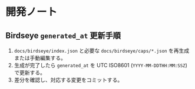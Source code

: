 # 開発ノート

## Birdseye `generated_at` 更新手順
1. `docs/birdseye/index.json` と必要な `docs/birdseye/caps/*.json` を再生成または手動編集する。
2. 生成が完了したら `generated_at` を UTC ISO8601 (`YYYY-MM-DDTHH:MM:SSZ`) で更新する。
3. 差分を確認し、対応する変更をコミットする。
